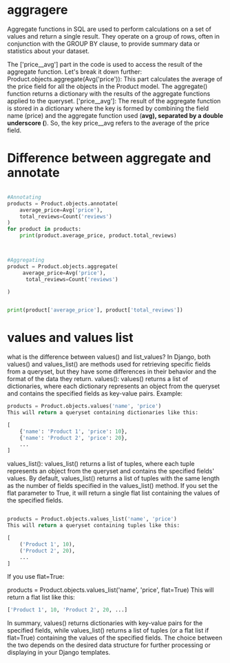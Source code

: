 

# aggragere 

Aggregate functions in SQL are used to perform calculations on a set of values and return a single result. They operate on a group of rows, often in conjunction with the GROUP BY clause, to provide summary data or statistics about your dataset.


 The ['price__avg'] part in the code is used to access the result of the aggregate 
     function. Let's break it down further:
     Product.objects.aggregate(Avg('price')): This part calculates the average of the price field 
     for all the objects in the Product model. The aggregate() function returns a dictionary with 
     the results of the aggregate functions applied to the queryset.
     ['price__avg']: The result of the aggregate function is stored in a dictionary where the key 
     is formed by combining the field name (price) and the aggregate function used (__avg), 
     separated by a double underscore (__). So, the key price__avg refers to the average of the price field.





# Difference between aggregate and annotate
```python

#Annotating
products = Product.objects.annotate(
    average_price=Avg('price'),
    total_reviews=Count('reviews')
)
for product in products:
    print(product.average_price, product.total_reviews)



#Aggregating
product = Product.objects.aggregate(
     average_price=Avg('price'),
      total_reviews=Count('reviews')

)


print(product['average_price'], product['total_reviews'])

```



# values and values list



what is the difference between values() and list_values?
In Django, both values() and values_list() are methods used for retrieving specific fields
   from a queryset, but they have some differences in their behavior and the format of the
data they return.
values():
values() returns a list of dictionaries, where each dictionary represents an object from
the queryset and contains the specified fields as key-value pairs.
Example:
```python
products = Product.objects.values('name', 'price')
This will return a queryset containing dictionaries like this:

[
    {'name': 'Product 1', 'price': 10},
    {'name': 'Product 2', 'price': 20},
    ...
]
```

values_list():
values_list() returns a list of tuples, where each tuple represents an object from the
queryset and contains the specified fields' values.
By default, values_list() returns a list of tuples with the same length as the number of 
fields specified in the values_list() method. If you set the flat parameter to True, it will
return a single flat list containing the values of the specified fields.

```python

products = Product.objects.values_list('name', 'price')
This will return a queryset containing tuples like this:

[
    ('Product 1', 10),
    ('Product 2', 20),
    ...
]

```
If you use flat=True:

products = Product.objects.values_list('name', 'price', flat=True)
This will return a flat list like this:

```python
['Product 1', 10, 'Product 2', 20, ...]
```

In summary, values() returns dictionaries with key-value pairs for the specified fields,
 while values_list() returns a list of tuples (or a flat list if flat=True) containing the 
 values of the specified fields. The choice between the two depends on the desired data
 structure for further processing or displaying in your Django templates.


